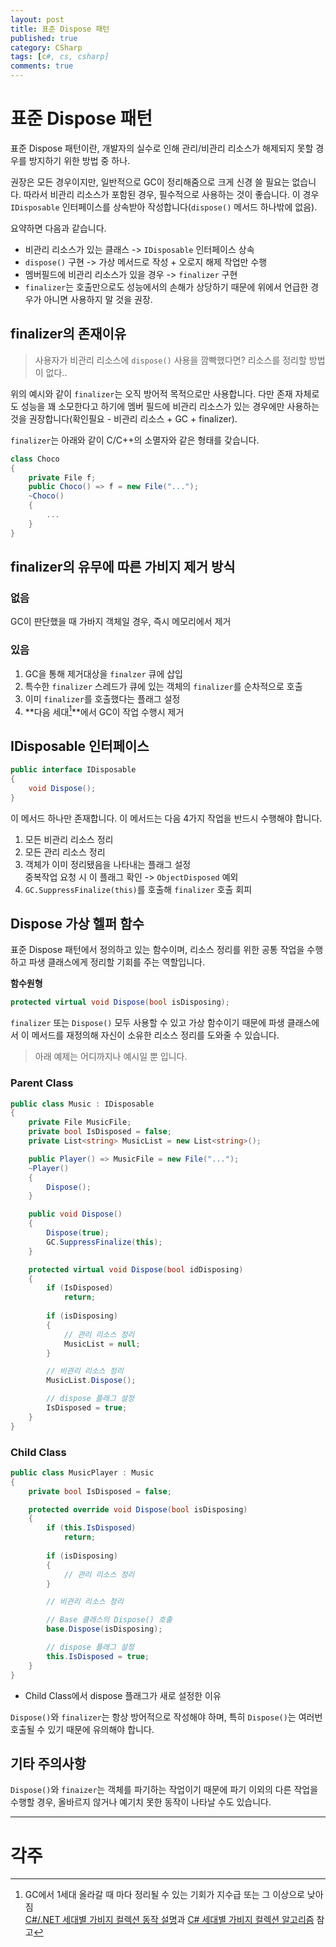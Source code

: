 ```yaml
---
layout: post
title: 표준 Dispose 패턴
published: true
category: CSharp
tags: [c#, cs, csharp]
comments: true
---
```


# 표준 Dispose 패턴

표준 Dispose 패턴이란, 개발자의 실수로 인해 관리/비관리 리소스가 해제되지 못할 경우를 방지하기 위한 방법 중 하나.

권장은 모든 경우이지만, 일반적으로 GC이 정리해줌으로 크게 신경 쓸 필요는 없습니다. 따라서 비관리 리소스가 포함된 경우, 필수적으로 사용하는 것이 좋습니다. 이 경우 `IDisposable` 인터페이스를 상속받아 작성합니다(`dispose()` 메서드 하나밖에 없음).

요약하면 다음과 같습니다.

* 비관리 리소스가 있는 클래스 -> `IDisposable` 인터페이스 상속
* `dispose()` 구현 -> 가상 메서드로 작성 + 오로지 해제 작업만 수행
* 멤버필드에 비관리 리소스가 있을 경우 -> `finalizer` 구현
* `finalizer`는 호출만으로도 성능에서의 손해가 상당하기 때문에 위에서 언급한 경우가 아니면 사용하지 말 것을 권장.


## finalizer의 존재이유

> 사용자가 비관리 리소스에 `dispose()` 사용을 깜빡했다면? 리소스를 정리할 방법이 없다..

위의 예시와 같이 `finalizer`는 오직 방어적 목적으로만 사용합니다. 다만 존재 자체로도 성능을 꽤 소모한다고 하기에 멤버 필드에 비관리 리소스가 있는 경우에만 사용하는 것을 권장합니다(확인필요 - 비관리 리소스 + GC + finalizer).

`finalizer`는 아래와 같이 C/C++의 소멸자와 같은 형태를 갖습니다.

```cs
class Choco
{
    private File f;
    public Choco() => f = new File("...");
    ~Choco()
    {
        ...
    }
}
```

## finalizer의 유무에 따른 가비지 제거 방식

### 없음

GC이 판단했을 때 가바지 객체일 경우, 즉시 메모리에서 제거

### 있음

1. GC을 통해 제거대상을 `finalzer` 큐에 삽입
2. 특수한 `finalizer` 스레드가 큐에 있는 객체의 `finalizer`를 순차적으로 호출
3. 이미 `finalizer`를 호출했다는 플래그 설정
4. **다음 세대[^1]**에서 GC이 작업 수행시 제거

[^1]: GC에서 1세대 올라갈 때 마다 정리될 수 있는 기회가 지수급 또는 그 이상으로 낮아짐<br/>[C#/.NET 세대별 가비지 컬렉션 동작 설명](https://hijuworld.tistory.com/41)과 [C# 세대별 가비지 컬렉션 알고리즘](https://grayt.tistory.com/179) 참고


## IDisposable 인터페이스

```cs
public interface IDisposable
{
    void Dispose();
}
```

이 메서드 하나만 존재합니다. 이 메서드는 다음 4가지 작업을 반드시 수행해야 합니다.

1. 모든 비관리 리소스 정리
2. 모든 관리 리소스 정리
3. 객체가 이미 정리됐음을 나타내는 플래그 설정<br/>중복작업 요청 시 이 플래그 확인 -> `ObjectDisposed` 예외
4. `GC.SuppressFinalize(this)`를 호출해 `finalizer` 호출 회피


## Dispose 가상 헬퍼 함수

표준 Dispose 패턴에서 정의하고 있는 함수이며, 리소스 정리를 위한 공통 작업을 수행하고 파생 클래스에게 정리할 기회를 주는 역할입니다.


**함수원형**

```cs
protected virtual void Dispose(bool isDisposing);
```

`finalizer` 또는 `Dispose()` 모두 사용할 수 있고 가상 함수이기 때문에 파생 클래스에서 이 메서드를 재정의해 자신이 소유한 리소스 정리를 도와줄 수 있습니다.

> 아래 예제는 어디까지나 예시일 뿐 입니다.

### Parent Class

```cs
public class Music : IDisposable
{
    private File MusicFile;
    private bool IsDisposed = false;
    private List<string> MusicList = new List<string>();

    public Player() => MusicFile = new File("...");
    ~Player()
    {
        Dispose();
    }

    public void Dispose()
    {
        Dispose(true);
        GC.SuppressFinalize(this);
    }

    protected virtual void Dispose(bool idDisposing)
    {
        if (IsDisposed)
            return;
        
        if (isDisposing)
        {
            // 관리 리소스 정리
            MusicList = null;
        }

        // 비관리 리소스 정리
        MusicList.Dispose();

        // dispose 플래그 설정
        IsDisposed = true;
    }
}
```

### Child Class

```cs
public class MusicPlayer : Music
{
    private bool IsDisposed = false;

    protected override void Dispose(bool isDisposing)
    {
        if (this.IsDisposed)
            return;
        
        if (isDisposing)
        {
            // 관리 리소스 정리
        }

        // 비관리 리소스 정리

        // Base 클래스의 Dispose() 호출
        base.Dispose(isDisposing);

        // dispose 플래그 설정
        this.IsDisposed = true;
    }
}
```

* Child Class에서 dispose 플래그가 새로 설정한 이유

`Dispose()`와 `finalizer`는 항상 방어적으로 작성해야 하며, 특히 `Dispose()`는 여러번 호출될 수 있기 때문에 유의해야 합니다.


## 기타 주의사항

`Dispose()`와 `finaizer`는 객체를 파기하는 작업이기 때문에 파기 이외의 다른 작업을 수행할 경우, 올바르지 않거나 예기치 못한 동작이 나타날 수도 있습니다.

---

# 각주
